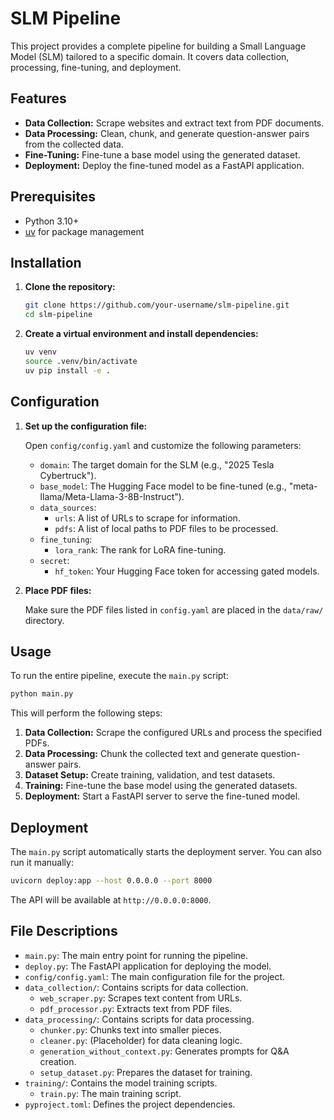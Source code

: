 # SLM Pipeline

This project provides a complete pipeline for building a Small Language Model (SLM) tailored to a specific domain. It covers data collection, processing, fine-tuning, and deployment.

## Features

- **Data Collection:** Scrape websites and extract text from PDF documents.
- **Data Processing:** Clean, chunk, and generate question-answer pairs from the collected data.
- **Fine-Tuning:** Fine-tune a base model using the generated dataset.
- **Deployment:** Deploy the fine-tuned model as a FastAPI application.

## Prerequisites

- Python 3.10+
- [uv](https://github.com/astral-sh/uv) for package management

## Installation

1.  **Clone the repository:**

    ```bash
    git clone https://github.com/your-username/slm-pipeline.git
    cd slm-pipeline
    ```

2.  **Create a virtual environment and install dependencies:**

    ```bash
    uv venv
    source .venv/bin/activate
    uv pip install -e .
    ```

## Configuration

1.  **Set up the configuration file:**

    Open `config/config.yaml` and customize the following parameters:

    - `domain`: The target domain for the SLM (e.g., "2025 Tesla Cybertruck").
    - `base_model`: The Hugging Face model to be fine-tuned (e.g., "meta-llama/Meta-Llama-3-8B-Instruct").
    - `data_sources`:
      - `urls`: A list of URLs to scrape for information.
      - `pdfs`: A list of local paths to PDF files to be processed.
    - `fine_tuning`:
      - `lora_rank`: The rank for LoRA fine-tuning.
    - `secret`:
      - `hf_token`: Your Hugging Face token for accessing gated models.

2.  **Place PDF files:**

    Make sure the PDF files listed in `config.yaml` are placed in the `data/raw/` directory.

## Usage

To run the entire pipeline, execute the `main.py` script:

```bash
python main.py
```

This will perform the following steps:

1.  **Data Collection:** Scrape the configured URLs and process the specified PDFs.
2.  **Data Processing:** Chunk the collected text and generate question-answer pairs.
3.  **Dataset Setup:** Create training, validation, and test datasets.
4.  **Training:** Fine-tune the base model using the generated datasets.
5.  **Deployment:** Start a FastAPI server to serve the fine-tuned model.

## Deployment

The `main.py` script automatically starts the deployment server. You can also run it manually:

```bash
uvicorn deploy:app --host 0.0.0.0 --port 8000
```

The API will be available at `http://0.0.0.0:8000`.

## File Descriptions

- `main.py`: The main entry point for running the pipeline.
- `deploy.py`: The FastAPI application for deploying the model.
- `config/config.yaml`: The main configuration file for the project.
- `data_collection/`: Contains scripts for data collection.
  - `web_scraper.py`: Scrapes text content from URLs.
  - `pdf_processor.py`: Extracts text from PDF files.
- `data_processing/`: Contains scripts for data processing.
  - `chunker.py`: Chunks text into smaller pieces.
  - `cleaner.py`: (Placeholder) for data cleaning logic.
  - `generation_without_context.py`: Generates prompts for Q&A creation.
  - `setup_dataset.py`: Prepares the dataset for training.
- `training/`: Contains the model training scripts.
  - `train.py`: The main training script.
- `pyproject.toml`: Defines the project dependencies.
